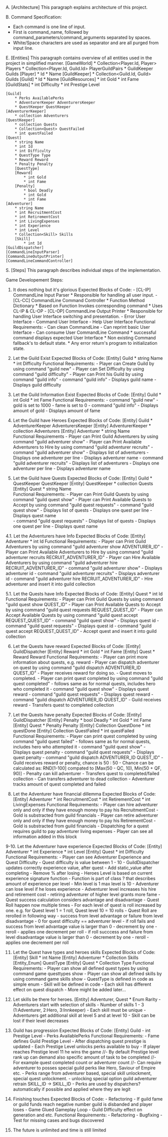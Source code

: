 A. [Architecture]
	This paragraph explains architecture of this project.

B. Command Specification:
- Each command is one line of input.
- First is command_name, followed by command_parameters/command_arguments separated by spaces.
- White/Space characters are used as separator and are all purged from input line.

E. [Entities]
	This paragraph contains overview of all entities used in the project in simplified manner.
	[GameWorld]
		* Collection<Player.Id, Player> Players
		* Collection<Player.Id, Guild.Id> PlayerGuildPairs
		* GuildKeeper Guilds
		[Player]
			* Id
			* Name
		[GuildKeeper]
			* Collection<Guild.Id, Guild> Guilds
			[Guild]
				* Id
				* Name
				[GuildResources]
					* int Gold
					* int Fame
				[GuildStats]
					* int Difficulty
					* int Prestige Level

	[Guild]
		* Perks AvailablePerks
		* AdventurerKeeper AdventurersKeeper
		* QuestKeeper QuestKeeper
	[AdventurerKeeper]
		* collection Adventurers
	[QuestKeeper]
		* collection Quests
		* Collection<Quest> QuestFailed
		* int questFailed	
	[Quest] 
		* string Name	
		* int Id	
		* int Difficulty	
		* QuestType Type
		* Reward Reward
		* Penalty Penalty
		[QuestType] 
		[Reward] 
			* int Gold
			* int Fame
		[Penalty] 
			* bool Deadly
			* int Gold
			* int Fame
	[Adventurer] 
		* string Name	
		* int RecruitmentCost
		* int RetirementCost
		* int LivingExpenses
		* int Experience
		* int Level
		* Collection<Skill> Skills
		[Skill] 
			* int Id
	[GuildDispatcher] 
	[CommandLineInputParser] 
	[CommandLineOutputPrinter] 
	[CommandLineCommandController]
	
S. [Steps]
	This paragraph describes individual steps of the implementation.

Game Developement Steps:

1. It does nothing but it's glorious
	Expected Blocks of Code:
		- [CL-IP] CommandLine Input Parser
			* Responsible for handling all user input.
		- [CL-CC] CommandLine Command Controller
			* Function Method Dictionary
			* Based on Function Invokes corresponding command
			* Uses CL-IP & CL-OP
		- [CL-OP] CommandLine Output Printer
			* Responsible for handling User Interface switching and presentation.
		- Error User Interface
		- Command User Interface
		- Help User Interface
	Functional Requirements:
		- Can clean CommandLine
		- Can reprint basic User Interface
		- Can consume User CommandLine Command
			* successful command displays expected User Interface
			* Non existing Command fallback's to default state.
			* Any error return's program to initialization state. 

2. Let the Guild Exist
	Expected Blocks of Code:
		[Entity] Guild
			* string Name
			* int Difficulty
	Functional Requirements:
		- Player can Create Guild by using command "guild new"
		- Player can Set Difficulty by using command "guild difficulty"
		- Player can Print his Guild by using command "guild info"
		- command "guild info"
			- Displays guild name
			- Displays guild difficulty
		
3. Let the Guild Information Exist
	Expected Blocks of Code:
		[Entity] Guild
			* int Gold
			* int Fame
	Functional Requirements:
		- command "guild new"
			- gold is set to 1000
			- fame is set to 0
		- command "guild info"
			- Displays amount of gold
			- Displays amount of fame

4. Let the Guild have Heroes
	Expected Blocks of Code:
		[Entity] Guild
			* AdventurerKeeper AdventurersKeeper
		[Entity] AdventurerKeeper
			* collection Adventurers
		[Entity] Adventurer
			* string Name		
	Functional Requirements
		- Player can Print Guild Adventurers by using command "guild adventurer show"
		- Player can Print Available Adventurers to Hire by using command "guild adventurer recruits"
		- command "guild adventurer show"
			- Displays list of adventurers
				- Displays one adventurer per line
					- Displays adventurer name
		- command "guild adventurer recruits"
			- Displays list of adventurers
				- Displays one adventurer per line
					- Displays adventurer name
	
5. Let the Guild have Quests
	Expected Blocks of Code:
		[Entity] Guild
			* QuestKeeper QuestKeeper
		[Entity] QuestKeeper
			* collection Quests
		[Entity] Quest
			* string Name	
	Functional Requirements:
		- Player can Print Guild Quests by using command "guild quest show"
		- Player can Print Available Quests to Accept by using command "guild quest requests"
		- command "guild quest show"
			- Displays list of quests
				- Displays one quest per line
					- Displays quest name		
		- command "guild quest requests"
			- Displays list of quests
				- Displays one quest per line
					- Displays quest name

4.1. Let the Adventurers have Info
	Expected Blocks of Code:
		[Entity] Adventurer
			* int Id
	Functional Requirements:
		- Player can Print Guild Adventurers by using command "guild adventurer show ADVENTURER_ID"
		- Player can Print Available Adventurers to Hire by using command "guild adventurer recruits RECRUIT_ADVENTURER_ID"
		- Player can Hire Available Adventurers by using command "guild adventurer hire RECRUIT_ADVENTURER_ID"
		- command "guild adventurer show"
			- Displays adventurer id
		- command "guild adventurer recruits"
			- Displays adventurer id
		- command "guild adventurer hire RECRUIT_ADVENTURER_ID"
			- Hire adventurer and insert it into guild collection
	
5.1. Let the Quests have Info
	Expected Blocks of Code:
		[Entity] Quest
			* int Id
	Functional Requirements:
		- Player can Print Guild Quests by using command "guild quest show QUEST_ID"
		- Player can Print Available Quests to Accept by using command "guild quest requests REQUEST_QUEST_ID"
		- Player can Accept Available Quests by using command "guild quest accept REQUEST_QUEST_ID"
		- command "guild quest show"
			- Displays quest id
		- command "guild quest requests"
			- Displays quest id
		- command "guild quest accept REQUEST_QUEST_ID"
			- Accept quest and insert it into guild collection

6. Let the Quests have reward
	Expected Blocks of Code:
		[Entity] GuildDispatcher
		[Entity] Reward
			* int Gold
			* int Fame
		[Entity] Quest
			* Reward Reward
	Functional Requirements:
		- Player can print more information about quests, e.g. reward
		- Player can dispatch adventurer on quest by using command "guild dispatch ADVENTURER_ID QUEST_ID"
			- Player receives reward for doing so.
			- Quest moves to completed.
		- Player can print quest completed by using command "guild quest completed"
			- follows same as for normal quests, includes hero who completed it
		- command "guild quest show"
			- Displays quest reward
		- command "guild quest requests"
			- Displays quest reward
		- command "guild dispatch ADVENTURER_ID QUEST_ID"
			- Guild receives reward
			- Transfers quest to completed collection

7. Let the Quests have penalty
	Expected Blocks of Code:
		[Entity] GuildDispatcher
		[Entity] Penalty
			* bool Deadly
			* int Gold
			* int Fame
		[Entity] Quest
			* Penalty Penalty
		[Entity] Collection<Quest> QuestDone
			* int questDone	
		[Entity] Collection<Quest> QuestFailed
			* int questFailed	
	Functional Requirements:
		- Player can print quest completed by using command "guild quest failed"
			- follows same as for normal quests, includes hero who attempted it
		- command "guild quest show"
			- Displays quest penalty
		- command "guild quest requests"
			- Displays quest penalty
		- command "guild dispatch ADVENTURER_ID QUEST_ID"
			- Guild receives reward or penalty, chance is 50 : 50
				- Chance can be calculated as: RND[1-100] compated to [Max(50 - QC, 10), Min(50 + QF, 90)]
			- Penalty can kill adventurer
			- Transfers quest to completed/failed collection
			- Can transfers adventurer to dead collection
			- Adventurer tracks amount of quest completed and failed

8. Let the Adventurer have financial dillemma
	Expected Blocks of Code:
		[Entity] Adventurer
			* int RecruitmentCost
			* int RetirementCost
			* int LivingExpenses
	Functional Requirements:
		- Player can hire adventurer only and only if they have enough money to pay his RecruitmentCost
			- Gold is substracted from guild financials
		- Player can retire adventurer only and only if they have enough money to pay his RetirementCost
			- Gold is substracted from guild financials
		- Dispatching for a quest requires guild to pay adventurer living expenses
		- Player can see all information added in this block

9-10. Let the Adventurer have experience
	Expected Blocks of Code:
		[Entity] Adventurer
			* int Experience
			* int Level
		[Entity] Quest
			* int Difficulty
	Functional Requirements:
		- Player can see Adventurer Experience and Quest Difficulty
		- Quest difficulty is value between 1 - 10
		- GuildDispatcher updates correctly experience value, after quest
			- Add static_value after completing
			- Remove % after losing
		- Heroes Level is based on current experience signature function
			- Function is part of class ? that describes amount of experience per level
			- Min level is 1 max level is 10
			- Adventurer can lose level if he loses experience
			- Adventurer level increases his hire and retirement cost
			- retiring adventurer of higher level grants more fame
		- Quest success calculation considers advantage and disadvantage
			- Quest Roll happen now multiple times
				- For each level of quest is roll increased by one. e.g. for Quest level 1 = 1 roll, Quest level 10 = 10 rolls
			- Quest Roll are rerolled in following way
				- success from level advantage or failure from level disadvantage
					- 0 for quest difficulty == adventurer level
				- if roll fails and success from level advantage value is larger than 0
					- decrement by one
					- reroll
					- applies one decrement per roll
				- if roll succcess and failure from level disadvantage value is larger than 0
					- decrement by one
					- reroll
					- applies one decrement per roll
		
11. Let the Quest have types and heroes skills
	Expected Blocks of Code:
		[Entity] Skill
			* int Name
		[Entity] Adventurer
			* Collection<Skill> Skills
		[Entity_Enum] QuestType
		[Entity] Quest
			* Collection<QuestType> Type
	Functional Requirements:
		- Player can show all defined quest types by using command game questtypes show
		- Player can show all defined skills by using command game skills show
		- QuestType is defined in code as simple enum
		- Skill will be defined in code
			- Each skill has different effect on quest dispatch
			- More might be added later...

12. Let skills be there for heroes.
		[Entity] Adventurer, Quest
			* Enum Rarity
		- Adventurers start with selection of skills
			- Number of skills 1 - 3 (1:Adventurer, 2:Hero, 3:Innkeeper)
			- Each skill must be unique
		- Adventurers get additional skill at level 5 and at level 10
			- Skill can be lost if their level decreases

13. Guild has progression
	Expected Blocks of Code:
		[Entity] Guild
			- int Prestige Level
			- Perks AvailablePerks
	Functional Requirements:
		- Fame defines Guild Prestige Level
		- After dispatching quest prestige is updated
		- Each Prestige Level unlocks perks available to buy
		- If player reaches Prestige level 11 he wins the game
			//- By default Prestige level rank up can demand also specific amount of task to be completed
			//- For example quest completed count or adventurer count
			//- Can require adventurer to posses special guild perks like Hero, Saviour of Empire etc.
		- Perks range from adventurer based, special skill unlockment, special quest unlockment. 
			- unlocking special option guild adventurer retrain SKILL_ID -> SKILL_ID
		- Perks are used by dispatchers? automatically if possible and applied where they are legit

14. Finishing touches
	Expected Blocks of Code:
		- Refactoring
		- If guild fame or guild funds reach negative number guild is disbanded and player loses
		- Game Glued Gameplay Loop
		- Guild Difficulty effect on generation and etc.
	Functional Requirements:
		- Refactoring
		- Bugfixing
		- Test for missing cases and bugs discovered

15. The future is unlimited and time is still limited